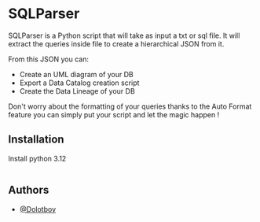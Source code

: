 # SQLParser

SQLParser is a Python script that will take as input a txt or sql file. It will extract the queries inside file to create a hierarchical JSON from it.

From this JSON you can:
- Create an UML diagram of your DB
- Export a Data Catalog creation script
- Create the Data Lineage of your DB

Don't worry about the formatting of your queries thanks to the Auto Format feature you can simply put your script and let the magic happen !


## Installation

Install python 3.12

```bash

```
    
## Authors

- [@Dolotboy](https://www.github.com/dolotboy)

